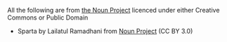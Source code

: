 All the following are from [the Noun Project](https://thenounproject.com) licenced under either Creative Commons or Public Domain

* Sparta by Lailatul Ramadhani from <a href="https://thenounproject.com/browse/icons/term/sparta/" target="_blank" title="Sparta Icons">Noun Project</a> (CC BY 3.0)
